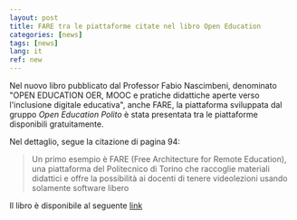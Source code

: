 ```yaml
---
layout: post
title: FARE tra le piattaforme citate nel libro Open Education 
categories: [news]
tags: [news]
lang: it
ref: new
---
```


Nel nuovo libro pubblicato dal Professor Fabio Nascimbeni, denominato "OPEN
EDUCATION OER, MOOC e pratiche didattiche aperte verso l'inclusione digitale
educativa", anche FARE, la piattaforma sviluppata dal gruppo _Open Education
Polito_ è stata presentata tra le piattaforme disponibili gratuitamente.

Nel dettaglio, segue la citazione di pagina 94:

> Un  primo  esempio  è  FARE  (Free Architecture  for  Remote  Education), una
> piattaforma  del  Politecnico  di Torino che raccoglie materiali didattici
> e offre la possibilità ai docenti di tenere  videolezioni  usando  solamente
> software  libero

Il libro è disponibile al seguente
[link](https://link.springer.com/chapter/10.1007/978-981-15-3040-1_4)
